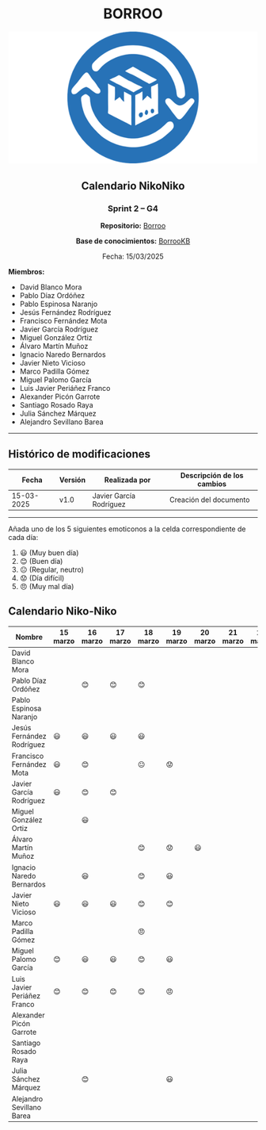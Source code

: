 <div align=center>

# BORROO

![](../imagenes/borrooLogo.png)

## Calendario NikoNiko

### Sprint 2 – G4

**Repositorio:** [Borroo](https://github.com/ISPP-2425-G4/borroo)

**Base de conocimientos:** [BorrooKB](https://borrookb.netlify.app/)

Fecha: 15/03/2025

</div>

**Miembros:**

- David Blanco Mora
- Pablo Díaz Ordóñez
- Pablo Espinosa Naranjo
- Jesús Fernández Rodríguez
- Francisco Fernández Mota
- Javier García Rodríguez
- Miguel González Ortiz
- Álvaro Martín Muñoz
- Ignacio Naredo Bernardos
- Javier Nieto Vicioso
- Marco Padilla Gómez
- Miguel Palomo García
- Luis Javier Periáñez Franco
- Alexander Picón Garrote
- Santiago Rosado Raya
- Julia Sánchez Márquez
- Alejandro Sevillano Barea

---

## **Histórico de modificaciones**

| Fecha      | Versión | Realizada por           | Descripción de los cambios |
| ---------- | ------- | ----------------------- | -------------------------- |
| 15-03-2025 | v1.0    | Javier García Rodríguez | Creación del documento     |

---

Añada uno de los 5 siguientes emoticonos a la celda correspondiente de cada día:

1. :smiley: (Muy buen día)
2. :blush: (Buen día)
3. :neutral_face: (Regular, neutro)
4. :worried: (Día difícil)
5. :angry: (Muy mal día)

## Calendario Niko-Niko

| Nombre                      | 15 marzo | 16 marzo | 17 marzo | 18 marzo       | 19 marzo  | 20 marzo | 21 marzo | 22 marzo | 23 marzo | 24 marzo | 25 marzo | 26 marzo | 27 marzo | 28 marzo |
| --------------------------- | -------- | -------- | -------- | -------------- | --------- | -------- | -------- | -------- | -------- | -------- | -------- | -------- | -------- | -------- |
| David Blanco Mora           |          |          |          |                |           |          |          |          |          |          |          |          |          |          |
| Pablo Díaz Ordóñez          |          | :blush:  | :blush:  | :blush:        |           |          |          |          |          |          |          |          |          |          |
| Pablo Espinosa Naranjo      |          |          |          |                |           |          |          |          |          |          |          |          |          |          |
| Jesús Fernández Rodríguez   |      :smiley:    |    :smiley:      |     :smiley:     |      :smiley:          |           |          |          |          |          |          |          |          |          |          |
| Francisco Fernández Mota    | :smiley: | :blush:  |          | :neutral_face: | :worried: |          |          |          |          |          |          |          |          |          |
| Javier García Rodríguez     | :smiley: | :blush:  | :blush:  |                |           |          |          |          |          |          |          |          |          |          |
| Miguel González Ortiz       |          | :smiley: |          |                |           |          |          |          |          |          |          |          |          |          |
| Álvaro Martín Muñoz         |          |          |          | :blush:        | :worried: | :smiley: |          |          |          |          |          |          |          |
| Ignacio Naredo Bernardos    |          | :smiley: |          | :blush:        | :smiley:  |          |          |          |          |          |          |          |          |          |
| Javier Nieto Vicioso        | :smiley: | :smiley: | :smiley: | :blush:        | :blush:   |          |          |          |          |          |          |          |          |          |
| Marco Padilla Gómez         |          |          |          | :angry:        |           |          |          |          |          |          |          |          |          |          |
| Miguel Palomo García        | :blush:  | :smiley: | :smiley: | :blush:        | :smiley:  |          |          |          |          |          |          |          |          |          |
| Luis Javier Periáñez Franco | :blush:  | :blush:  | :blush:  | :blush:        | :angry:   |          |          |          |          |          |          |          |          |          |
| Alexander Picón Garrote     |          |          |          |                |           |          |          |          |          |          |          |          |          |          |
| Santiago Rosado Raya        |          |          |          |                |           |          |          |          |          |          |          |          |          |          |
| Julia Sánchez Márquez       |          | :blush:  |          |                | :smiley:  |          |          |          |          |          |          |          |          |          |
| Alejandro Sevillano Barea   |          |          |          |                |           |          |          |          |          |          |          |          |          |          |
